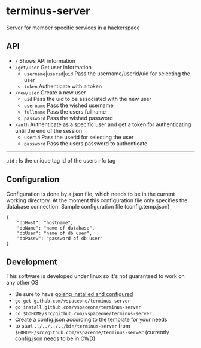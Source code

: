 # terminus-server
Server for member specific services in a hackerspace

## API
* `/` Shows API information
* `/get/user` Get user information
  * `username`|`userid`|`uid` Pass the username/userid/uid for selecting the user
  * `token` Authenticate with a token
* `/new/user` Create a new user
  * `uid` Pass the uid to be associated with the new user
  * `username` Pass the wished username
  * `fullname` Pass the users fullname
  * `password` Pass the wished password
* `/auth` Authenticate as a specific user and get a token for authenticating until the end of the session
  * `userid` Pass the userid for selecting the user
  * `password` Pass the users password to authenticate 

----
`uid` : Is the unique tag id of the users nfc tag

## Configuration
Configuration is done by a json file, which needs to be in the current working directory.
At the moment this configuration file only specifies the database connection.
Sample configuration file (config.temp.json)
```
{
    "dbHost": "hostname",
    "dbName": "name of database",
    "dbUser": "name of db user",
    "dbPassw": "password of db user"
}
```

## Development
This software is developed under linux so it's not guaranteed to work on any other OS

* Be sure to have [golang installed and configured](https://golang.org/doc/code.html)
* `go get github.com/vspaceone/terminus-server`
* `go install github.com/vspaceone/terminus-server`
* `cd $GOHOME/src/github.com/vspaceone/terminus-server`
* Create a config.json according to the template for your needs
* to start `../../../../bin/terminus-server` from `$GOHOME/src/github.com/vspaceone/terminus-server` (currently config.json needs to be in CWD)